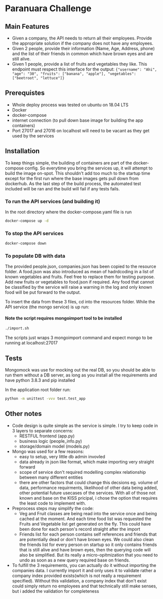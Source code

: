 # Paranuara Challenge

## Main Features

* Given a company, the API needs to return all their employees. Provide the appropriate solution if the company does not have any employees.
* Given 2 people, provide their information (Name, Age, Address, phone) and the list of their friends in common which have brown eyes and are still alive.
* Given 1 people, provide a list of fruits and vegetables they like. This endpoint must respect this interface for the output: `{"username": "Ahi", "age": "30", "fruits": ["banana", "apple"], "vegetables": ["beetroot", "lettuce"]}`

## Prerequistes

* Whole deploy process was tested on ubuntu on 18.04 LTS
* Docker
* docker-compose
* internet connection (to pull down base image for building the app containers)
* Port 27017 and 27016 on localhost will need to be vacant as they get used by the services

## Installation

To keep things simple, the building of containers are part of the docker-compose config. So everytime you bring the services up, it will attempt to build the image on-spot. This shouldn't add too much to the startup time except for the first run where the base images gets pull down from dockerhub. As the last step of the build process, the automated test included will be ran and the build will fail if any tests fails. 

### To run the API services (and building it)

In the root directory where the docker-compose.yaml file is run

```sh
docker-compose up -d 
```

### To stop the API services

```sh
docker-compose down
```

### To populate DB with data

The provided people.json, companies.json has been copied to the resource folder. A food.json was also introduced as mean of hadrdcoding in a list of known vegetables and fruits. Feel free to replace them for testing purpose. Add new fruits or vegetables to food.json if required. Any food that cannot be classified by the service will raise a warning in the log and only known food will be put forward to the output.

To insert the data from these 3 files, cd into the resources folder. While the API service (the mongo service) is up run:

#### Note the script requires mongoimport tool to be installed

```sh
./import.sh
```

The scripts just wraps 3 mongoimport command and expect mongo to be running at localhost:27017

## Tests

Mongomock was use for mocking out the real DB, so you should be able to run them without a DB server, as long as you install all the requirements and have python 3.8.3 and pip installed

In the application root folder run:
```sh
python -m unittest -vvv test.test_app
```

## Other notes

* Code design is quite simple as the service is simple. I try to keep code in 3 layers to separate concerns:
  * RESTFUL frontend (app.py)
  * business logic (people_info.py)
  * storage/domain model (models.py)
* Mongo was used for a few reasons:
  * easy to setup, very little db admin invovled
  * data already in json like format, which make importing very straight forward
  * scope of service don't required modelling complex relationship between many different entities
  * there are other factors that could change this decsions eg. volume of data, performance requirments, likelihood of other data being added,  other potential future usecases of the services. With all of those not known and base on the KISS pricipal, i chose the option that requires the least code to implement with.
* Preprocess steps may simplify the code:
  * Veg and Fruit classes are being read into the service once and being cached at the moment. And each time food list was requested the Fruits and Vegetable list get generated on the fly. This could have been done for each person's record straight after the import
  * Friends list for each person contains self references and friends that are potentially dead or don't have brown eyes. We could also clean the friends list for every person on startup so it only contains friends that is still alive and have brown eyes, then the querying code will also be simplified. But its really a micro-opitmization that you need to undo as soon as a new query required base on friends.
* To fulfill the 3 requirements, you can actually do it without importing the companies data. I currently import it and only uses it to validate rather a company index provided exists(which is not really a requirement specified). Without this validation, a company index that don't exist could simply return no employees and that technically still make senses, but i added the validation for completeness 
